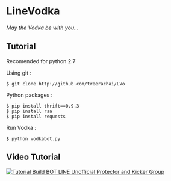 # LineVodka
_May the Vodka be with you..._

Tutorial
------
Recomended for python 2.7

Using git :

    $ git clone http://github.com/treerachai/LVo

Python packages :

    $ pip install thrift==0.9.3
    $ pip install rsa
    $ pip install requests

Run Vodka :

    $ python vodkabot.py

Video Tutorial
------

[![Tutorial Build BOT LINE Unofficial Protector and Kicker Group](http://i.imgur.com/C8xYq7v.png "Tutorial Build BOT LINE Unofficial Protector and Kicker Group")](https://youtu.be/anoF3jnWl2A)

